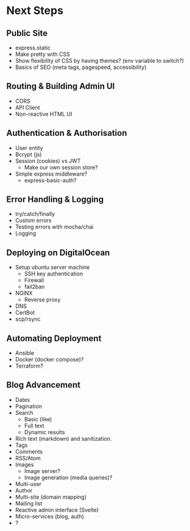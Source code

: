 # Next Steps

## Public Site

* express.static
* Make pretty with CSS
* Show flexibility of CSS by having themes?  (env variable to switch?)
* Basics of SEO (meta tags, pagespeed, accessibility)

## Routing & Building Admin UI

* CORS
* API Client
* Non-reactive HTML UI

## Authentication & Authorisation

* User entity
* Bcrypt (js)
* Session (cookies) vs JWT
  * Make our own session store?
* Simple express middleware?
  * express-basic-auth?

## Error Handling & Logging

* try/catch/finally
* Custom errors
* Testing errors with mocha/chai
* Logging

## Deploying on DigitalOcean

* Setup ubuntu server machine
  * SSH key authentication
  * Firewall
  * fail2ban
* NGINX
  * Reverse proxy
* DNS
* CertBot
* scp/rsync

## Automating Deployment

* Ansible
* Docker (docker compose)?
* Terraform?

## Blog Advancement

* Dates
* Pagination
* Search
  * Basic (like)
  * Full text
  * Dynamic results
* Rich text (markdown) and sanitization.
* Tags
* Comments
* RSS/Atom
* Images
  * Image server?
  * Image generation (media queries)?
* Multi-user
* Author
* Multi-site (domain mapping)
* Mailing list
* Reactive admin interface (Svelte)
* Micro-services (blog, auth)
* ?